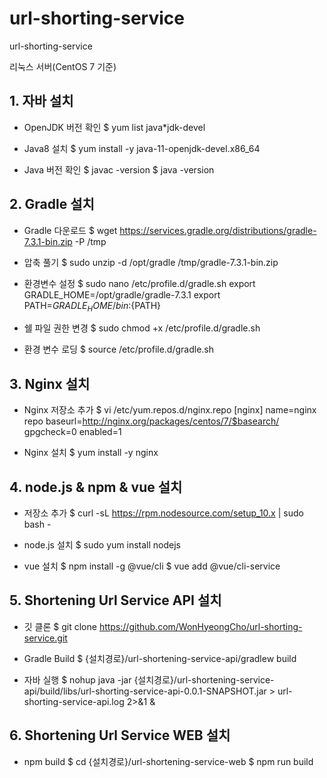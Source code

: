 # url-shorting-service
url-shorting-service

리눅스 서버(CentOS 7 기준)

## 1. 자바 설치

- OpenJDK 버전 확인
$ yum list java*jdk-devel

- Java8 설치
$ yum install -y java-11-openjdk-devel.x86_64

- Java 버전 확인
$ javac -version
$ java -version

## 2. Gradle 설치

- Gradle 다운로드
$ wget https://services.gradle.org/distributions/gradle-7.3.1-bin.zip -P /tmp

- 압축 풀기
$ sudo unzip -d /opt/gradle /tmp/gradle-7.3.1-bin.zip

- 환경변수 설정
$ sudo nano /etc/profile.d/gradle.sh
export GRADLE_HOME=/opt/gradle/gradle-7.3.1
export PATH=${GRADLE_HOME}/bin:${PATH}

- 쉘 파일 권한 변경
$ sudo chmod +x /etc/profile.d/gradle.sh

- 환경 변수 로딩
$ source /etc/profile.d/gradle.sh

## 3. Nginx 설치

- Nginx 저장소 추가
$ vi /etc/yum.repos.d/nginx.repo
[nginx]
name=nginx repo
baseurl=http://nginx.org/packages/centos/7/$basearch/
gpgcheck=0
enabled=1

- Nginx 설치
$ yum install -y nginx

## 4. node.js & npm & vue 설치

- 저장소 추가
$ curl -sL https://rpm.nodesource.com/setup_10.x | sudo bash -

- node.js 설치
$ sudo yum install nodejs

- vue 설치
$ npm install -g @vue/cli
$ vue add @vue/cli-service

## 5. Shortening Url Service API 설치

- 깃 클론
$ git clone https://github.com/WonHyeongCho/url-shorting-service.git

- Gradle Build
$ {설치경로}/url-shortening-service-api/gradlew build

- 자바 실행
$ nohup java -jar {설치경로}/url-shortening-service-api/build/libs/url-shorting-service-api-0.0.1-SNAPSHOT.jar > url-shorting-service-api.log 2>&1 &

## 6. Shortening Url Service WEB 설치

- npm build
$ cd {설치경로}/url-shortening-service-web
$ npm run build

